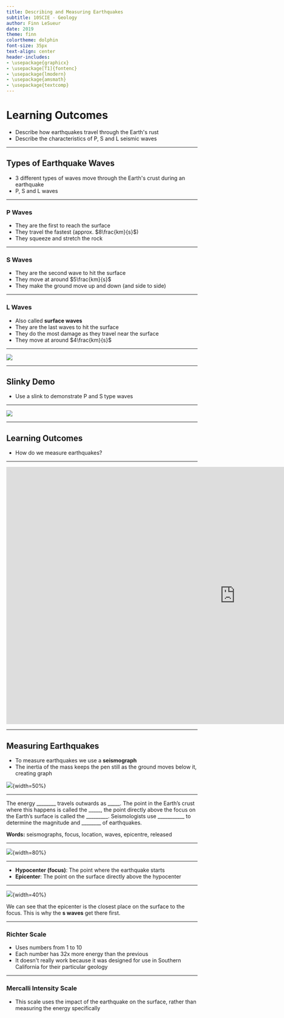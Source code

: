 ```yaml
---
title: Describing and Measuring Earthquakes
subtitle: 10SCIE - Geology
author: Finn LeSueur
date: 2019
theme: finn
colortheme: dolphin
font-size: 35px
text-align: center
header-includes:
- \usepackage{graphicx}
- \usepackage[T1]{fontenc}
- \usepackage{lmodern}
- \usepackage{amsmath}
- \usepackage{textcomp}
---
```


# Learning Outcomes

- Describe how earthquakes travel through the Earth's rust
- Describe the characteristics of P, S and L seismic waves

---

## Types of Earthquake Waves

- 3 different types of waves move through the Earth's crust during an earthquake
- P, S and L waves

---

### P Waves

- They are the first to reach the surface
- They travel the fastest (approx. $8\frac{km}{s}$)
- They squeeze and stretch the rock

---

### S Waves

- They are the second wave to hit the surface
- They move at around $5\frac{km}{s}$
- They make the ground move up and down (and side to side)

---

### L Waves

- Also called __surface waves__
- They are the last waves to hit the surface
- They do the most damage as they travel near the surface
- They move at around $4\frac{km}{s}$

---

![](../assets/5-wave-types.gif)

---

## Slinky Demo

- Use a slink to demonstrate P and S type waves

---

![](../assets/5-waves-summary.png)

---

## Learning Outcomes

- How do we measure earthquakes?

---

<iframe width="1206" height="678" src="https://www.youtube.com/embed/jhRuUoTnA6g" frameborder="0" allow="accelerometer; autoplay; encrypted-media; gyroscope; picture-in-picture" allowfullscreen></iframe>

---

## Measuring Earthquakes

- To measure earthquakes we use a __seismograph__
- The inertia of the mass keeps the pen still as the ground moves below it, creating graph

![](../assets/5-seismograph.png){width=50%}

---

The energy ________ travels outwards as _____.  The point in the Earth’s crust where this happens is called the _____, the point directly above the focus on the Earth’s surface is called the _________.  Seismologists use ___________ to determine the magnitude and ________ of earthquakes.

__Words:__ seismographs, focus, location, waves, epicentre, released

---

![](../assets/5-earthquake.png){width=80%}

---

- __Hypocenter (focus)__: The point where the earthquake starts
- __Epicenter__: The point on the surface directly above the hypocenter

---

![](../assets/5-earthquake.png){width=40%}

We can see that the epicenter is the closest place on the surface to the focus. This is why the __s waves__ get there first.

---

### Richter Scale

- Uses numbers from 1 to 10
- Each number has 32x more energy than the previous
- It doesn't really work because it was designed for use in Southern California for their particular geology

---

### Mercalli Intensity Scale

- This scale uses the impact of the earthquake on the surface, rather than measuring the energy specifically